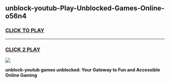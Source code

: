 
## unblock-youtub-Play-Unblocked-Games-Online-o56n4
<h3>
<a href="https://premium76.site?title=unblock-youtub&ref=25A">CLICK TO PLAY</a></h3>
<hr>

<h3>
<a href="https://premium76.site?title=unblock-youtub&ref=25A">CLICK 2 PLAY</a>
  
</h3>

<a href="https://premium76.site?title=unblock-youtub&ref=25A"><img src="https://clearcache.store/games.png"></a>


**unblock-youtub games unblocked: Your Gateway to Fun and Accessible Online Gaming**
